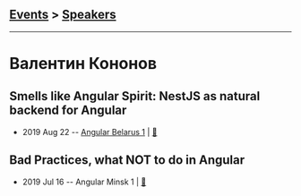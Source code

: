 ## [Events](../README.md) > [Speakers](../speakers.md)
---

# Валентин Кононов

## Smells like Angular Spirit: NestJS as natural backend for Angular
- 2019 Aug 22 -- [Angular Belarus 1](https://www.youtube.com/watch?v=DNSwqq3jitc)  | [:notebook:](https://slides.com/valentinkononov/smells-like-angular-spirit)  
## Bad Practices, what NOT to do in Angular
- 2019 Jul 16 -- Angular Minsk 1  | [:notebook:](https://slides.com/valentinkononov/angular-bad-practices)  
